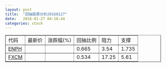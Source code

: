 ```yaml
---
layout: post
title:  "回抽股票分析20160127"
date:   2016-01-27 04:16:44
categories: stock
---
```

<script type="text/javascript">
var stockList = []
stockList.push('gb_enph');
stockList.push('gb_fxcm');
</script>
<table border="1">
 <tr>
 <td>代码</td>
 <td>最新价</td>
 <td>涨跌幅(%)</td>
 <td>回抽比例</td>
 <td>阻力</td>
 <td>支撑</td>
</tr>
  <tr id="enph">
  <td><a href="http://stock.finance.sina.com.cn/usstock/quotes/ENPH.html" target="_blank">ENPH</a></td><td></td><td></td><td>0.665</td><td>3.54</td><td>1.735</td></tr>
  <tr id="fxcm">
  <td><a href="http://stock.finance.sina.com.cn/usstock/quotes/FXCM.html" target="_blank">FXCM</a></td><td></td><td></td><td>0.534</td><td>17.25</td><td>5.61</td></tr>
</table>
